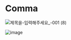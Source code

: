 # Comma
![제목을-입력해주세요_-001 (8)](https://github.com/gloomn/Comma/assets/86612194/b36f245b-9a81-40b3-8098-fce05dec08fc)

![image](https://github.com/gloomn/Comma/assets/86612194/4c7a09c1-0914-4334-a55f-d2c795de9dcb)
